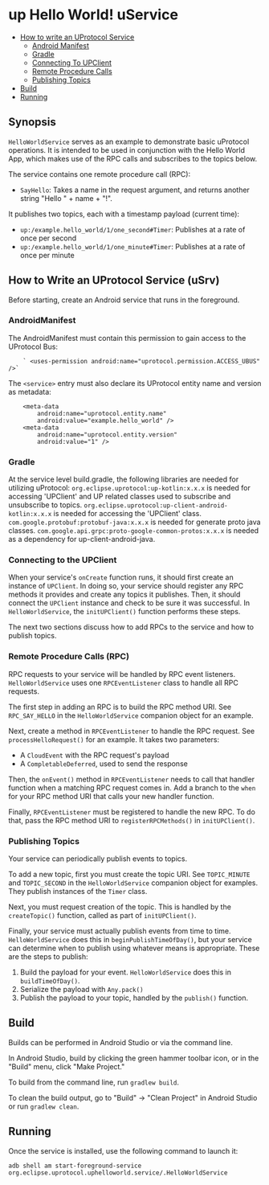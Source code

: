 # up Hello World! uService

* [How to write an UProtocol Service](#how-to-write-an-uprotocol-service-usrv)
    * [Android Manifest](#androidmanifest)
    * [Gradle](#gradle)
    * [Connecting To UPClient](#connecting-to-the-upclient)
    * [Remote Procedure Calls](#remote-procedure-calls-rpc)
    * [Publishing Topics](#publishing-topics)
* [Build](#build)
* [Running](#running)

## Synopsis

`HelloWorldService` serves as an example to demonstrate basic uProtocol operations. It is intended
to be used in conjunction with the Hello World App, which makes use of the RPC calls and
subscribes to the topics below.

The service contains one remote procedure call (RPC):

- `SayHello`: Takes a name in the request argument, and returns another string
  "Hello " + name + "!".

It publishes two topics, each with a timestamp payload (current time):

- `up:/example.hello_world/1/one_second#Timer`: Publishes at a rate of once per second
- `up:/example.hello_world/1/one_minute#Timer`: Publishes at a rate of once per minute

## How to Write an UProtocol Service (uSrv)

Before starting, create an Android service that runs in the foreground.


### AndroidManifest

The AndroidManifest must contain this permission to gain access to the UProtocol Bus:

```
    ` <uses-permission android:name="uprotocol.permission.ACCESS_UBUS" />`
```

The `<service>` entry must also declare its UProtocol entity name and version as metadata:

```
    <meta-data
        android:name="uprotocol.entity.name"
        android:value="example.hello_world" />
    <meta-data
        android:name="uprotocol.entity.version"
        android:value="1" />
```


### Gradle

At the service level build.gradle, the following libraries are needed for utilizing uProtocol:
    `org.eclipse.uprotocol:up-kotlin:x.x.x` is needed for accessing 'UPClient' and UP related classes used to subscribe and unsubscribe to topics.
    `org.eclipse.uprotocol:up-client-android-kotlin:x.x.x` is needed for accessing the 'UPClient' class.
    `com.google.protobuf:protobuf-java:x.x.x` is needed for generate proto java classes.
    `com.google.api.grpc:proto-google-common-protos:x.x.x` is needed as a dependency for up-client-android-java.

### Connecting to the UPClient

When your service's `onCreate` function runs, it should first create an instance of `UPClient`.
In doing so, your service should register any RPC methods it provides and create any topics it
publishes. Then, it should connect the `UPClient` instance and check to be sure it was
successful. In `HelloWorldService`, the `initUPClient()` function performs these steps.

The next two sections discuss how to add RPCs to the service and how to publish topics.

### Remote Procedure Calls (RPC)

RPC requests to your service will be handled by RPC event listeners. `HelloWorldService` uses one
`RPCEventListener` class to handle all RPC requests.

The first step in adding an RPC is to build the RPC method URI. See `RPC_SAY_HELLO` in the
`HelloWorldService` companion object for an example.

Next, create a method in `RPCEventListener` to handle the RPC request. See
`processHelloRequest()` for an example. It takes two parameters:

- A `CloudEvent` with the RPC request's payload
- A `CompletableDeferred`, used to send the response

Then, the `onEvent()` method in `RPCEventListener` needs to call that handler function when a
matching RPC request comes in. Add a branch to the `when` for your RPC method URI that calls your
new handler function.

Finally, `RPCEventListener` must be registered to handle the new RPC. To do that, pass the RPC
method URI to `registerRPCMethods()` in `initUPClient()`.

### Publishing Topics

Your service can periodically publish events to topics.

To add a new topic, first you must create the topic URI. See `TOPIC_MINUTE` and `TOPIC_SECOND` in
the `HelloWorldService` companion object for examples. They publish instances of the `Timer` class.

Next, you must request creation of the topic. This is handled by the `createTopic()` function,
called as part of `initUPClient()`.

Finally, your service must actually publish events from time to time. `HelloWorldService` does this
in `beginPublishTimeOfDay()`, but your service can determine when to publish using whatever means
is appropriate. These are the steps to publish:

1. Build the payload for your event. `HelloWorldService` does this in `buildTimeOfDay()`.
2. Serialize the payload with `Any.pack()`
3. Publish the payload to your topic, handled by the `publish()` function.

## Build

Builds can be performed in Android Studio or via the command line.

In Android Studio, build by clicking the green hammer toolbar icon, or in the "Build" menu, click
"Make Project."

To build from the command line, run `gradlew build`.

To clean the build output, go to "Build" -> "Clean Project" in Android Studio or run
`gradlew clean`.

## Running

Once the service is installed, use the following command to launch it:

    adb shell am start-foreground-service org.eclipse.uprotocol.uphelloworld.service/.HelloWorldService
